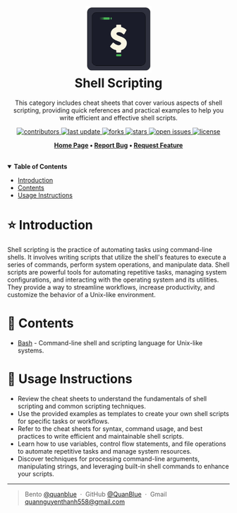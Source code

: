 <h1 align="center">
  <img src="./assets/shell-scripting-logo.png" alt="icon" height="150"></img>
  <br>
  <b>Shell Scripting</b>
</h1>

<p align="center"> This category includes cheat sheets that cover various aspects of shell scripting, providing quick references and practical examples to help you write efficient and effective shell scripts.</p>

<!-- Badges -->
<p align="center">
  <a href="https://github.com/QuanBlue/Tech-Cheatsheets/graphs/contributors">
    <img src="https://img.shields.io/github/contributors/QuanBlue/Tech-Cheatsheets" alt="contributors" />
  </a>
  <a href="">
    <img src="https://img.shields.io/github/last-commit/QuanBlue/Tech-Cheatsheets" alt="last update" />
  </a>
  <a href="https://github.com/QuanBlue/Tech-Cheatsheets/network/members">
    <img src="https://img.shields.io/github/forks/QuanBlue/Tech-Cheatsheets" alt="forks" />
  </a>
  <a href="https://github.com/QuanBlue/Tech-Cheatsheets/stargazers">
    <img src="https://img.shields.io/github/stars/QuanBlue/Tech-Cheatsheets" alt="stars" />
  </a>
  <a href="https://github.com/QuanBlue/Tech-Cheatsheets/issues/">
    <img src="https://img.shields.io/github/issues/QuanBlue/Tech-Cheatsheets" alt="open issues" />
  </a>
  <a href="https://github.com/QuanBlue/Tech-Cheatsheets/blob/main/LICENSE">
    <img src="https://img.shields.io/github/license/QuanBlue/Tech-Cheatsheets.svg" alt="license" />
  </a>
</p>

<p align="center">
  <b>
      <a href="https://github.com/QuanBlue/Tech-Cheatsheets">Home Page</a> •
      <a href="https://github.com/QuanBlue/Tech-Cheatsheets/issues/">Report Bug</a> •
      <a href="https://github.com/QuanBlue/Tech-Cheatsheets/issues/">Request Feature</a>
  </b>
</p>

<br/>

<details open>
<summary><b>Table of Contents</b></summary>

-  [Introduction](#star-introduction)
-  [Contents](#open_book-contents)
-  [Usage Instructions](#rainbow-usage-instructions)

# :star: Introduction

Shell scripting is the practice of automating tasks using command-line shells. It involves writing scripts that utilize the shell's features to execute a series of commands, perform system operations, and manipulate data. Shell scripts are powerful tools for automating repetitive tasks, managing system configurations, and interacting with the operating system and its utilities. They provide a way to streamline workflows, increase productivity, and customize the behavior of a Unix-like environment.

# :open_book: Contents

-  [Bash](https://github.com/QuanBlue/Tech-Cheatsheets/tree/main/Shell%20Scripting/Bash) - Command-line shell and scripting language for Unix-like systems.

# :rainbow: Usage Instructions

-  Review the cheat sheets to understand the fundamentals of shell scripting and common scripting techniques.
-  Use the provided examples as templates to create your own shell scripts for specific tasks or workflows.
-  Refer to the cheat sheets for syntax, command usage, and best practices to write efficient and maintainable shell scripts.
-  Learn how to use variables, control flow statements, and file operations to automate repetitive tasks and manage system resources.
-  Discover techniques for processing command-line arguments, manipulating strings, and leveraging built-in shell commands to enhance your scripts.

---

> Bento [@quanblue](https://bento.me/quanblue) &nbsp;&middot;&nbsp;
> GitHub [@QuanBlue](https://github.com/QuanBlue) &nbsp;&middot;&nbsp; Gmail quannguyenthanh558@gmail.com
